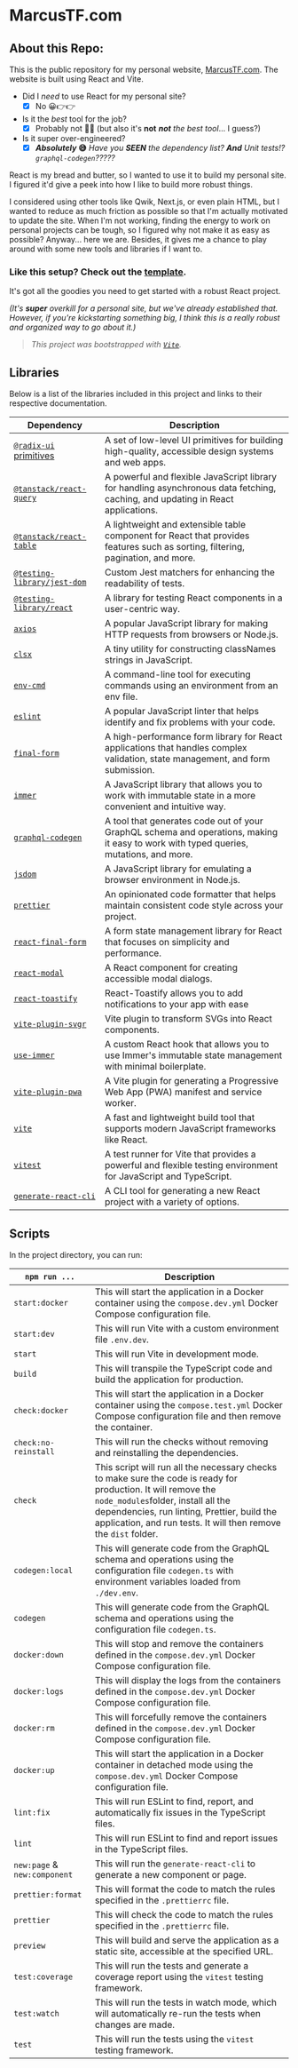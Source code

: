 # MarcusTF.com

## About this Repo:

This is the public repository for my personal website, [MarcusTF.com](https://marcustf.com). The website is built using React and Vite.

- Did I _need_ to use React for my personal site?
  - [x] No 😀👉👉
- Is it the _best_ tool for the job?
  - [x] Probably not 🤷‍♂️ (but also it's **not** _**not** the best tool_... I guess?)
- Is it super over-engineered?
  - [x] **_Absolutely_ 😅** _Have you **SEEN** the dependency list? **And** Unit tests!? `graphql-codegen`?????_

React is my bread and butter, so I wanted to use it to build my personal site. I figured it'd give a peek into how I like to build more robust things.

I considered using other tools like Qwik, Next.js, or even plain HTML, but I wanted to reduce as much friction as possible so that I'm actually motivated to update the site. When I'm not working, finding the energy to work on personal projects can be tough, so I figured why not make it as easy as possible? Anyway... here we are. Besides, it gives me a chance to play around with some new tools and libraries if I want to.

### Like this setup? Check out the [template](https://github.com/MarcusTF/vite-react-template).

It's got all the goodies you need to get started with a robust React project.

_(It's **super** overkill for a personal site, but we've already established that. However, if you're kickstarting something big, I think this is a really robust and organized way to go about it.)_

> _This project was bootstrapped with [`Vite`](https://vitejs.dev/)._

## Libraries

Below is a list of the libraries included in this project and links to their respective documentation.

| Dependency                                                                                | Description                                                                                                                           |
| ----------------------------------------------------------------------------------------- | ------------------------------------------------------------------------------------------------------------------------------------- |
| [`@radix-ui` primitives](https://www.radix-ui.com/primitives)                             | A set of low-level UI primitives for building high-quality, accessible design systems and web apps.                                   |
| [`@tanstack/react-query`](https://react-query.tanstack.com/)                              | A powerful and flexible JavaScript library for handling asynchronous data fetching, caching, and updating in React applications.      |
| [`@tanstack/react-table`](https://react-table.tanstack.com/)                              | A lightweight and extensible table component for React that provides features such as sorting, filtering, pagination, and more.       |
| [`@testing-library/jest-dom`](https://github.com/testing-library/jest-dom)                | Custom Jest matchers for enhancing the readability of tests.                                                                          |
| [`@testing-library/react`](https://testing-library.com/docs/react-testing-library/intro/) | A library for testing React components in a user-centric way.                                                                         |
| [`axios`](https://axios-http.com/)                                                        | A popular JavaScript library for making HTTP requests from browsers or Node.js.                                                       |
| [`clsx`](https://github.com/lukeed/clsx#readme)                                           | A tiny utility for constructing classNames strings in JavaScript.                                                                     |
| [`env-cmd`](https://www.npmjs.com/package/env-cmd)                                        | A command-line tool for executing commands using an environment from an env file.                                                     |
| [`eslint`](https://eslint.org/)                                                           | A popular JavaScript linter that helps identify and fix problems with your code.                                                      |
| [`final-form`](https://final-form.org/react)                                              | A high-performance form library for React applications that handles complex validation, state management, and form submission.        |
| [`immer`](https://immerjs.github.io/immer/)                                               | A JavaScript library that allows you to work with immutable state in a more convenient and intuitive way.                             |
| [`graphql-codegen`](https://the-guild.dev/graphql/codegen/docs)                           | A tool that generates code out of your GraphQL schema and operations, making it easy to work with typed queries, mutations, and more. |
| [`jsdom`](https://github.com/jsdom/jsdom#readme)                                          | A JavaScript library for emulating a browser environment in Node.js.                                                                  |
| [`prettier`](https://prettier.io/docs/en/)                                                | An opinionated code formatter that helps maintain consistent code style across your project.                                          |
| [`react-final-form`](https://final-form.org/react)                                        | A form state management library for React that focuses on simplicity and performance.                                                 |
| [`react-modal`](https://react-modal.com/)                                                 | A React component for creating accessible modal dialogs.                                                                              |
| [`react-toastify`](https://fkhadra.github.io/react-toastify/introduction/)                | React-Toastify allows you to add notifications to your app with ease                                                                  |
| [`vite-plugin-svgr`](https://github.com/pd4d10/vite-plugin-svgr)                          | Vite plugin to transform SVGs into React components.                                                                                  |
| [`use-immer`](https://github.com/immerjs/use-immer#readme)                                | A custom React hook that allows you to use Immer's immutable state management with minimal boilerplate.                               |
| [`vite-plugin-pwa`](https://vite-pwa-org.netlify.app/)                                    | A Vite plugin for generating a Progressive Web App (PWA) manifest and service worker.                                                 |
| [`vite`](https://vitejs.dev/)                                                             | A fast and lightweight build tool that supports modern JavaScript frameworks like React.                                              |
| [`vitest`](https://vitest.dev)                                                            | A test runner for Vite that provides a powerful and flexible testing environment for JavaScript and TypeScript.                       |
| [`generate-react-cli`](https://github.com/arminbro/generate-react-cli#readme)             | A CLI tool for generating a new React project with a variety of options.                                                              |

## Scripts

In the project directory, you can run:

| `npm run ...`                | Description                                                                                                                                                                                                                                                             |
| ---------------------------- | ----------------------------------------------------------------------------------------------------------------------------------------------------------------------------------------------------------------------------------------------------------------------- |
| `start:docker`               | This will start the application in a Docker container using the `compose.dev.yml` Docker Compose configuration file.                                                                                                                                                    |
| `start:dev`                  | This will run Vite with a custom environment file `.env.dev`.                                                                                                                                                                                                           |
| `start`                      | This will run Vite in development mode.                                                                                                                                                                                                                                 |
| `build`                      | This will transpile the TypeScript code and build the application for production.                                                                                                                                                                                       |
| `check:docker`               | This will start the application in a Docker container using the `compose.test.yml` Docker Compose configuration file and then remove the container.                                                                                                                     |
| `check:no-reinstall`         | This will run the checks without removing and reinstalling the dependencies.                                                                                                                                                                                            |
| `check`                      | This script will run all the necessary checks to make sure the code is ready for production. It will remove the `node_modules`folder, install all the dependencies, run linting, Prettier, build the application, and run tests. It will then remove the `dist` folder. |
| `codegen:local`              | This will generate code from the GraphQL schema and operations using the configuration file `codegen.ts` with environment variables loaded from `./dev.env`.                                                                                                            |
| `codegen`                    | This will generate code from the GraphQL schema and operations using the configuration file `codegen.ts`.                                                                                                                                                               |
| `docker:down`                | This will stop and remove the containers defined in the `compose.dev.yml` Docker Compose configuration file.                                                                                                                                                            |
| `docker:logs`                | This will display the logs from the containers defined in the `compose.dev.yml` Docker Compose configuration file.                                                                                                                                                      |
| `docker:rm`                  | This will forcefully remove the containers defined in the `compose.dev.yml` Docker Compose configuration file.                                                                                                                                                          |
| `docker:up`                  | This will start the application in a Docker container in detached mode using the `compose.dev.yml` Docker Compose configuration file.                                                                                                                                   |
| `lint:fix`                   | This will run ESLint to find, report, and automatically fix issues in the TypeScript files.                                                                                                                                                                             |
| `lint`                       | This will run ESLint to find and report issues in the TypeScript files.                                                                                                                                                                                                 |
| `new:page` & `new:component` | This will run the `generate-react-cli` to generate a new component or page.                                                                                                                                                                                             |
| `prettier:format`            | This will format the code to match the rules specified in the `.prettierrc` file.                                                                                                                                                                                       |
| `prettier`                   | This will check the code to match the rules specified in the `.prettierrc` file.                                                                                                                                                                                        |
| `preview`                    | This will build and serve the application as a static site, accessible at the specified URL.                                                                                                                                                                            |
| `test:coverage`              | This will run the tests and generate a coverage report using the `vitest` testing framework.                                                                                                                                                                            |
| `test:watch`                 | This will run the tests in watch mode, which will automatically re-run the tests when changes are made.                                                                                                                                                                 |
| `test`                       | This will run the tests using the `vitest` testing framework.                                                                                                                                                                                                           |
